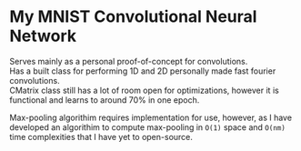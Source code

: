 # My MNIST Convolutional Neural Network
Serves mainly as a personal proof-of-concept for convolutions. <br>
Has a built class for performing 1D and 2D personally made fast fourier convolutions. <br>
CMatrix class still has a lot of room open for optimizations, however it is functional and learns to around 70% in one epoch. <br>

Max-pooling algorithim requires implementation for use, however, as I have developed an algorithim to compute max-pooling in `O(1)` space and `O(nm)` time complexities that I have yet to open-source.
